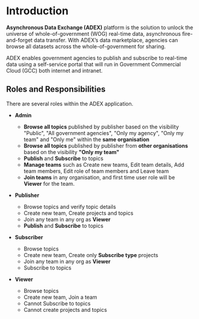 
# Introduction #


**Asynchronous Data Exchange (ADEX)** platform is the solution to unlock the universe of whole-of-government (WOG) real-time data, asynchronous fire-and-forget data transfer. With ADEX’s data marketplace, agencies can browse all datasets across the whole-of-government for sharing.

ADEX enables government agencies to publish and subscribe to real-time data using a self-service portal that will run in  Government Commercial Cloud (GCC) both internet and intranet.

## Roles and Responsibilities

There are several roles within the ADEX application.

- **Admin**

  - **Browse all topics** published by publisher based on the visibility  "Public", "All government agencies", "Only my agency", "Only my team" and "Only me" within the **same organisation**
  - **Browse all topics** published by publisher from **other organisations** based on the visibility **"Only my team"**
  - **Publish** and **Subscribe** to topics
  - **Manage teams** such as Create new teams, Edit team details, Add team members, Edit role of team members and Leave team
  - **Join teams** in any organisation, and first time user role will be **Viewer** for the team.
  
- **Publisher**	

  - Browse topics and verify topic details
  - Create new team, Create projects and topics
  - Join any team in any org as **Viewer**
  - **Publish** and **Subscribe** to topics
  
- **Subscriber**

  - Browse topics 
  - Create new team, Create only **Subscribe type** projects
  - Join any team in any org as **Viewer**
  - Subscribe to topics
  
- **Viewer**

  - Browse topics 
  - Create new team, Join a team
  - Cannot Subscribe to topics
  - Cannot create projects and topics
  



